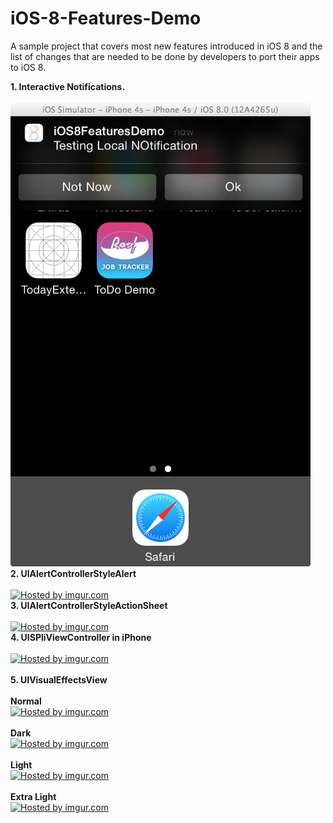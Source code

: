 iOS-8-Features-Demo
===================

A sample project that covers most new features introduced in iOS 8 and the list of changes that are needed to be done by developers to port their apps to iOS 8.

 <strong>1. Interactive Notifications.</strong>
 <br/><br/><a href="http://imgur.com/C8jYaqB"><img src="https://raw.githubusercontent.com/satheeshwaran/iOS-8-Features-Demo/master/Screenshots/1-InteractiveNotification.png" title="Hosted by imgur.com" /></a><br/> <strong>2. UIAlertControllerStyleAlert</strong>
  <br/><br/><a href="http://imgur.com/MOEmLLU"><img src="http://i.imgur.com/MOEmLLU.png" title="Hosted by imgur.com"/></a>
<br/> <strong>3. UIAlertControllerStyleActionSheet</strong>
  <br/><br/><a href="http://imgur.com/XaG9VTn"><img src="http://i.imgur.com/XaG9VTn.png" title="Hosted by imgur.com"/></a>
<br/> <strong>4. UISPliViewController in iPhone</strong>
  <br/><br/><a href="http://imgur.com/EqxiDT5"><img src="http://i.imgur.com/EqxiDT5.png" title="Hosted by imgur.com" /></a>
<br/><br/> <strong>5. UIVisualEffectsView</strong>
 <br/><br/>
  <strong>Normal</strong>
    <br/><a href="http://imgur.com/E8qNMlJ"><img src="http://i.imgur.com/E8qNMlJ.png" title="Hosted by imgur.com"/></a>
    <br/><br/>
 <strong>Dark</strong>
    <br/><a href="http://imgur.com/dL5tr4Z"><img src="http://i.imgur.com/dL5tr4Z.png" title="Hosted by imgur.com"/></a>
    <br/><br/>
 <strong>Light</strong>
    <br/><a href="http://imgur.com/OGjUXH9"><img src="http://i.imgur.com/OGjUXH9.png" title="Hosted by imgur.com"/></a>
    <br/><br/>
 <strong>Extra Light</strong>
    <br/><a href="http://imgur.com/XdMicjy"><img src="http://i.imgur.com/XdMicjy.png" title="Hosted by imgur.com"/></a>
